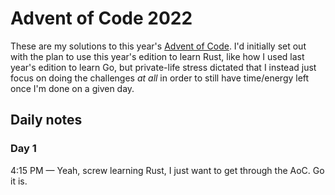 # Advent of Code 2022

These are my solutions to this year's [Advent of Code](https://adventofcode.com/2022). I'd initially set out with the plan to use this year's edition to learn Rust, like how I used last year's edition to learn Go, but private-life stress dictated that I instead just focus on doing the challenges _at all_ in order to still have time/energy left once I'm done on a given day.

## Daily notes

### Day 1

4:15 PM — Yeah, screw learning Rust, I just want to get through the AoC. Go it is.
